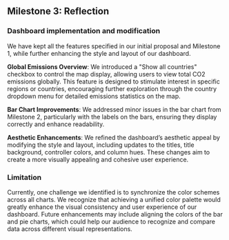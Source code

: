## Milestone 3: Reflection

### Dashboard implementation and modification
We have kept all the features specified in our initial proposal and Milestone 1, while further enhancing the style and layout of our dashboard.

**Global Emissions Overview**: We introduced a "Show all countries" checkbox to control the map display, allowing users to view total CO2 emissions globally. This feature is designed to stimulate interest in specific regions or countries, encouraging further exploration through the country dropdown menu for detailed emissions statistics on the map.

**Bar Chart Improvements**: We addressed minor issues in the bar chart from Milestone 2, particularly with the labels on the bars, ensuring they display correctly and enhance readability.

**Aesthetic Enhancements**: We refined the dashboard’s aesthetic appeal by modifying the style and layout, including updates to the titles, title background, controller colors, and column hues. These changes aim to create a more visually appealing and cohesive user experience.


### Limitation
Currently, one challenge we identified is to synchronize the color schemes across all charts. We recognize that achieving a unified color palette would greatly enhance the visual consistency and user experience of our dashboard. Future enhancements may include aligning the colors of the bar and pie charts, which could help our audience to recognize and compare data across different visual representations.